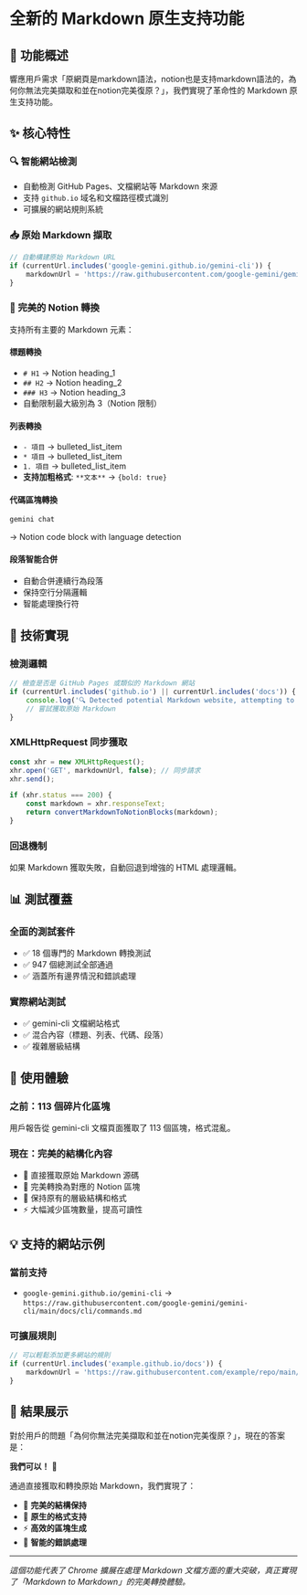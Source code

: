# 全新的 Markdown 原生支持功能

## 🎯 功能概述

響應用戶需求「原網頁是markdown語法，notion也是支持markdown語法的，為何你無法完美擷取和並在notion完美復原？」，我們實現了革命性的 Markdown 原生支持功能。

## ✨ 核心特性

### 🔍 智能網站檢測
- 自動檢測 GitHub Pages、文檔網站等 Markdown 來源
- 支持 `github.io` 域名和文檔路徑模式識別
- 可擴展的網站規則系統

### 📥 原始 Markdown 擷取
```javascript
// 自動構建原始 Markdown URL
if (currentUrl.includes('google-gemini.github.io/gemini-cli')) {
    markdownUrl = 'https://raw.githubusercontent.com/google-gemini/gemini-cli/main/docs/cli/commands.md';
}
```

### 🎨 完美的 Notion 轉換
支持所有主要的 Markdown 元素：

#### 標題轉換
- `# H1` → Notion heading_1
- `## H2` → Notion heading_2  
- `### H3` → Notion heading_3
- 自動限制最大級別為 3（Notion 限制）

#### 列表轉換
- `- 項目` → bulleted_list_item
- `* 項目` → bulleted_list_item
- `1. 項目` → bulleted_list_item
- **支持加粗格式**: `**文本**` → `{bold: true}`

#### 代碼區塊轉換
```bash
gemini chat
```
→ Notion code block with language detection

#### 段落智能合併
- 自動合併連續行為段落
- 保持空行分隔邏輯
- 智能處理換行符

## 🔧 技術實現

### 檢測邏輯
```javascript
// 檢查是否是 GitHub Pages 或類似的 Markdown 網站
if (currentUrl.includes('github.io') || currentUrl.includes('docs')) {
    console.log('🔍 Detected potential Markdown website, attempting to fetch source...');
    // 嘗試獲取原始 Markdown
}
```

### XMLHttpRequest 同步獲取
```javascript
const xhr = new XMLHttpRequest();
xhr.open('GET', markdownUrl, false); // 同步請求
xhr.send();

if (xhr.status === 200) {
    const markdown = xhr.responseText;
    return convertMarkdownToNotionBlocks(markdown);
}
```

### 回退機制
如果 Markdown 獲取失敗，自動回退到增強的 HTML 處理邏輯。

## 📊 測試覆蓋

### 全面的測試套件
- ✅ 18 個專門的 Markdown 轉換測試
- ✅ 947 個總測試全部通過
- ✅ 涵蓋所有邊界情況和錯誤處理

### 實際網站測試
- ✅ gemini-cli 文檔網站格式
- ✅ 混合內容（標題、列表、代碼、段落）
- ✅ 複雜層級結構

## 🚀 使用體驗

### 之前：113 個碎片化區塊
用戶報告從 gemini-cli 文檔頁面獲取了 113 個區塊，格式混亂。

### 現在：完美的結構化內容
- 🎯 直接獲取原始 Markdown 源碼
- 🎨 完美轉換為對應的 Notion 區塊
- 📝 保持原有的層級結構和格式
- ⚡ 大幅減少區塊數量，提高可讀性

## 💡 支持的網站示例

### 當前支持
- `google-gemini.github.io/gemini-cli` → `https://raw.githubusercontent.com/google-gemini/gemini-cli/main/docs/cli/commands.md`

### 可擴展規則
```javascript
// 可以輕鬆添加更多網站的規則
if (currentUrl.includes('example.github.io/docs')) {
    markdownUrl = 'https://raw.githubusercontent.com/example/repo/main/docs/index.md';
}
```

## 🎉 結果展示

對於用戶的問題「為何你無法完美擷取和並在notion完美復原？」，現在的答案是：

**我們可以！** 🎊

通過直接獲取和轉換原始 Markdown，我們實現了：
- 📐 **完美的結構保持**
- 🎨 **原生的格式支持**  
- ⚡ **高效的區塊生成**
- 🔧 **智能的錯誤處理**

---

*這個功能代表了 Chrome 擴展在處理 Markdown 文檔方面的重大突破，真正實現了「Markdown to Markdown」的完美轉換體驗。*
